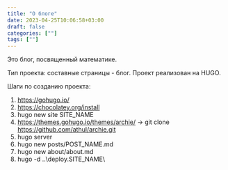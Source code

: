 ```yaml
---
title: "О блоге"
date: 2023-04-25T10:06:58+03:00
draft: false
categories: [""]
tags: [""]
---
```


Это блог, посвященный математике.

Тип проекта: составные страницы - блог.
Проект реализован на HUGO.

Шаги по созданию проекта:
1) https://gohugo.io/
2) https://chocolatey.org/install
3) hugo new site SITE_NAME
4) https://themes.gohugo.io/themes/archie/ → git clone https://github.com/athul/archie.git
5) hugo server
6) hugo new posts/POST_NAME.md
7) hugo new about/about.md
8) hugo -d ..\deploy.SITE_NAME\